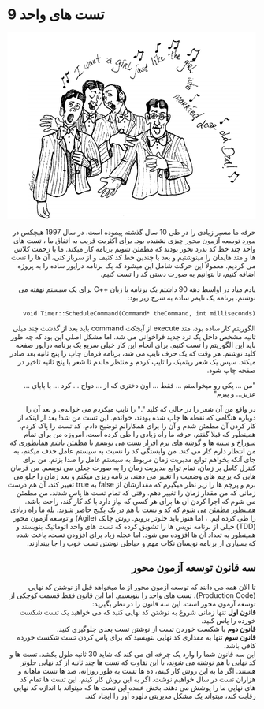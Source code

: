 # 9 تست های واحد

![unit tests](image-1-1.png "unit tests")

<div dir="rtl">

حرفه ما مسیر زیادی را در طی 10 سال گذشته پیموده است. در سال 1997 هیچکس در مورد توسعه آزمون محور چیزی نشنیده بود. برای اکثریت قریب به اتفاق ما ، تست های واحد چند خط کد بدرد نخور بودند که مطمئن شویم برنامه کار میکند. ما با زحمت کلاس ها و متد هایمان را مینوشتیم و بعد با چندین خط کد کثیف و از سرباز کنی، آن ها را تست می کردیم. معمولاً این حرکت شامل این میشود که یک برنامه درایور ساده را به پروژه اضافه کنیم، تا بتوانیم به صورت دستی کد را تست کنیم.

یادم میاد در اواسط دهه 90 داشتم یک برنامه با زبان ++C برای یک سیستم نهفته می نوشتم. برنامه یک تایمر ساده به شرح زیر بود:


`void Timer::ScheduleCommand(Command* theCommand, int milliseconds)`

الگوریتم کار ساده بود، متد execute از آبجکت command باید بعد از گذشت چند میلی ثانیه مشخص داخل یک ترد جدید فراخوانی می شد. اما مشکل اصلی این بود که چه طور باید این الگوریتم را تست کنیم.
برای انجام این کار خیلی سریع یک برنامه درایور صفحه کلید نوشتم. هر وقت که یک حرف تایپ می شد، برنامه فرمان چاپ را پنج ثانیه بعد صادر میکند. سپس یک شعر ریتمیک را تایپ کردم و منتظر ماندم تا شعر با پنج ثانیه تاخیر در صفحه چاپ شود.

"من ... یکی رو میخواستم ... فقط ... اون دختری که از ... دواج ... کرد ... با بابای ... عزیز... و پیرم"

در واقع من آن  شعر را در حالی که کلید "." را تایپ میکردم می خواندم. و بعد آن را دوباره هنگامی که نقطه ها چاپ شده بودند، خواندم.
این تست من شد! بعد از اینکه از کار کردن آن مطمئن شدم و آن را برای همکارانم توضیح دادم، کد تست را پاک کردم.
همینطور که قبلا گفتم، حرفه ما راه زیادی را طی کرده است. امروزه من برای تمام سوراخ و سنبه ها و گوشه های نرم افزار تست می نویسم تا مطمئن باشم همانطوری که من انتظار دارم کار می کند. من وابستگی کد را نسبت به سیستم عامل حذف میکنم، به جای آنکه بخواهم توابع مدیریت زمان مربوط به سیستم عامل را صدا بزنم. من برای کنترل کامل بر زمان، تمام توابع مدیریت زمان را به صورت جعلی می نویسم. من فرمان هایی که پرچم های وضعیت را تغییر می دهند، برنامه ریزی میکنم و بعد زمان را جلو می برم و پرچم ها را زیر نظر میگیرم که مقدارشان از false به true تغییر کند، آن هم درست زمانی که من مقدار زمان را تغییر دهم. 
وقتی که تمام تست ها پاس شدند، من مطمئن می شوم که اجرا کردن آن ها برای هر کسی که نیاز دارد با کد کار کند، راحت باشد. همینطور مطمئن می شوم که کد و تست با هم در یک پکیج حاضر شوند.
بله ما راه زیادی را طی کرده ایم. ، اما هنوز باید جلوتر برویم. روش چابک (Agile) و توسعه آزمون محور (TDD) خیلی از برنامه نویس ها را تشویق کرده که تست های واحد اتوماتیک بنویسند و همینطور به تعداد آن ها افزوده می شود. اما عجله زیاد برای افزودن تست، باعث شده که بسیاری از برنامه نویسان نکات مهم و حیاطی نوشتن تست خوب را جا بیندازند.

## سه قانون توسعه آزمون محور

تا الان همه می دانند که توسعه آزمون محور از ما میخواهد قبل از نوشتن کد نهایی (Production Code)، تست های واحد را بنویسیم. اما این قانون فقط قسمت کوچکی از توسعه آزمون محور است. این سه قانون را در نظر بگیرید:
<br />
**قانون اول** تنها زمانی شروع به نوشتن کد نهایی کنید که می خواهید یک تست شکست خورده را پاس کنید.
<br />
**قانون دوم** با شکست خوردن تست از نوشتن تست بعدی جلوگیری کنید.
<br />
**قانون سوم** تنها به مقداری کد نهایی بنویسید که برای پاس کردن تست شکست خورده کافی باشد.
<br />
این سه قانون شما را وارد یک چرخه ای می کند که شاید 30 ثانیه طول بکشد. تست ها و کد نهایی با هم نوشته می شوند، با این تفاوت که تست ها چند ثانیه از کد نهایی جلوتر هستند.
اگر ما به این روش کار کینم، ده ها تست به طور روزانه، صد ها تست ماهانه و هزاران تست در سال خواهیم نوشت. اگر به این روش کار کینم، این تست ها تمام کد های نهایی ما را پوشش می دهند. بخش عمده این تست ها که میتواند با اندازه کد نهایی رقابت کند، میتواند یک مشکل مدیریتی دلهره آور را ایجاد کند.

</div>